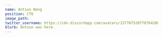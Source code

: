 ```yaml
---
name: Antsun Wong
position: CTO
image_path: 
twitter_username: https://cdn.discordapp.com/avatars/137787520778764288/58de4066730ec20396b77467aeb53b2f.png?size=128
blurb: Antsun was here.
---
```

